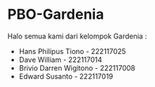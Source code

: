 # PBO-Gardenia
Halo semua kami dari kelompok Gardenia :
- Hans Philipus Tiono - 222117025 
- Dave William - 222117014 
- Brivio Darren Wigitono - 222117008 
- Edward Susanto - 222117019 
